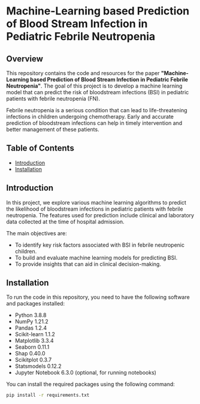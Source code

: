 # Machine-Learning based Prediction of Blood Stream Infection in Pediatric Febrile Neutropenia

## Overview
This repository contains the code and resources for the paper **"Machine-Learning based Prediction of Blood Stream Infection in Pediatric Febrile Neutropenia"**. The goal of this project is to develop a machine learning model that can predict the risk of bloodstream infections (BSI) in pediatric patients with febrile neutropenia (FN).

Febrile neutropenia is a serious condition that can lead to life-threatening infections in children undergoing chemotherapy. Early and accurate prediction of bloodstream infections can help in timely intervention and better management of these patients.

## Table of Contents
- [Introduction](#introduction)
- [Installation](#installation)

## Introduction
In this project, we explore various machine learning algorithms to predict the likelihood of bloodstream infections in pediatric patients with febrile neutropenia. The features used for prediction include clinical and laboratory data collected at the time of hospital admission.

The main objectives are:
- To identify key risk factors associated with BSI in febrile neutropenic children.
- To build and evaluate machine learning models for predicting BSI.
- To provide insights that can aid in clinical decision-making.

## Installation
To run the code in this repository, you need to have the following software and packages installed:

- Python 3.8.8
- NumPy 1.21.2
- Pandas 1.2.4
- Scikit-learn 1.1.2
- Matplotlib 3.3.4
- Seaborn 0.11.1
- Shap 0.40.0
- Scikitplot 0.3.7
- Statsmodels 0.12.2
- Jupyter Notebook 6.3.0 (optional, for running notebooks)

You can install the required packages using the following command:

```bash
pip install -r requirements.txt
